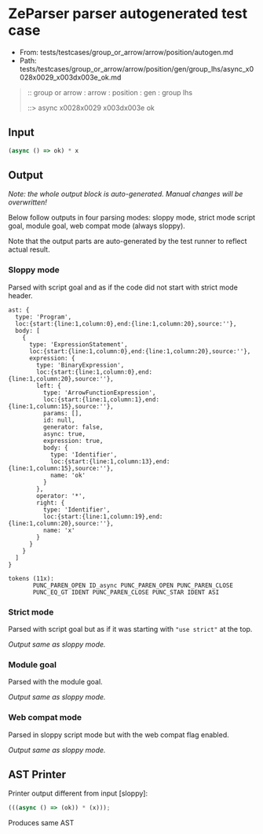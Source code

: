 # ZeParser parser autogenerated test case

- From: tests/testcases/group_or_arrow/arrow/position/autogen.md
- Path: tests/testcases/group_or_arrow/arrow/position/gen/group_lhs/async_x0028x0029_x003dx003e_ok.md

> :: group or arrow : arrow : position : gen : group lhs
>
> ::> async x0028x0029 x003dx003e ok

## Input


`````js
(async () => ok) * x
`````

## Output

_Note: the whole output block is auto-generated. Manual changes will be overwritten!_

Below follow outputs in four parsing modes: sloppy mode, strict mode script goal, module goal, web compat mode (always sloppy).

Note that the output parts are auto-generated by the test runner to reflect actual result.

### Sloppy mode

Parsed with script goal and as if the code did not start with strict mode header.

`````
ast: {
  type: 'Program',
  loc:{start:{line:1,column:0},end:{line:1,column:20},source:''},
  body: [
    {
      type: 'ExpressionStatement',
      loc:{start:{line:1,column:0},end:{line:1,column:20},source:''},
      expression: {
        type: 'BinaryExpression',
        loc:{start:{line:1,column:0},end:{line:1,column:20},source:''},
        left: {
          type: 'ArrowFunctionExpression',
          loc:{start:{line:1,column:1},end:{line:1,column:15},source:''},
          params: [],
          id: null,
          generator: false,
          async: true,
          expression: true,
          body: {
            type: 'Identifier',
            loc:{start:{line:1,column:13},end:{line:1,column:15},source:''},
            name: 'ok'
          }
        },
        operator: '*',
        right: {
          type: 'Identifier',
          loc:{start:{line:1,column:19},end:{line:1,column:20},source:''},
          name: 'x'
        }
      }
    }
  ]
}

tokens (11x):
       PUNC_PAREN_OPEN ID_async PUNC_PAREN_OPEN PUNC_PAREN_CLOSE
       PUNC_EQ_GT IDENT PUNC_PAREN_CLOSE PUNC_STAR IDENT ASI
`````

### Strict mode

Parsed with script goal but as if it was starting with `"use strict"` at the top.

_Output same as sloppy mode._

### Module goal

Parsed with the module goal.

_Output same as sloppy mode._

### Web compat mode

Parsed in sloppy script mode but with the web compat flag enabled.

_Output same as sloppy mode._

## AST Printer

Printer output different from input [sloppy]:

````js
(((async () => (ok)) * (x)));
````

Produces same AST
